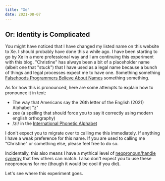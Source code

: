 ```yaml
---
title: "Xe"
date: 2021-08-07
---
```


## Or: Identity is Complicated

You might have noticed that I have changed my listed name on this website to Xe.
I should probably have done this a while ago. I have been starting to go by Xe
in a more professional way and I am continuing this experiment with this blog.
"Christine" has always been a bit of a placeholder name (albeit one that
"stuck") that I have used as a legal name because a bunch of things and legal
processes expect me to have one. Something something [Falsehoods Programmers
Believe About
Names](https://www.kalzumeus.com/2010/06/17/falsehoods-programmers-believe-about-names/)
something something.

As for how this is pronounced, here are some attempts to explain how to
pronounce it in text:

- The way that Americans say the 26th letter of the English (2021) Alphabet "z"
- zee (a spelling that should force you to say it correctly using modern english
  orthography)
- /zi/ in the [International Phonetic
  Alphabet](https://en.wikipedia.org/wiki/International_Phonetic_Alphabet)
  
I don't expect you to migrate over to calling me this immediately. If anything I
have a weak preference for this name. If you are used to calling me "Christine"
or something else, please feel free to do so.

Incidentally, this also means I have a mythical level of [neopronoun/handle
synergy](http://pronoun.is/xe/xer/xer/xers/xerself) that few others can match. I
also don't expect you to use these neopronouns for me (though it would be cool
if you did).

Let's see where this experiment goes.
